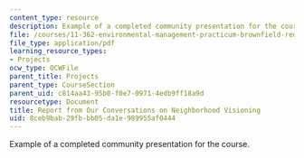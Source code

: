 ```yaml
---
content_type: resource
description: Example of a completed community presentation for the course.
file: /courses/11-362-environmental-management-practicum-brownfield-redevelopment-fall-2006/8ceb9bab29fbbb05da1e989955af0444_presentation.pdf
file_type: application/pdf
learning_resource_types:
- Projects
ocw_type: OCWFile
parent_title: Projects
parent_type: CourseSection
parent_uid: c814aa43-95b0-f0e7-0971-4edb9ff18a9d
resourcetype: Document
title: Report from Our Conversations on Neighborhood Visioning
uid: 8ceb9bab-29fb-bb05-da1e-989955af0444
---
```

Example of a completed community presentation for the course.


